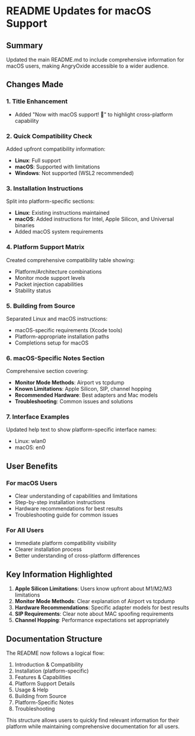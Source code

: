 # README Updates for macOS Support

## Summary

Updated the main README.md to include comprehensive information for macOS users, making AngryOxide accessible to a wider audience.

## Changes Made

### 1. Title Enhancement
- Added "Now with macOS support! 🍎" to highlight cross-platform capability

### 2. Quick Compatibility Check
Added upfront compatibility information:
- **Linux**: Full support
- **macOS**: Supported with limitations
- **Windows**: Not supported (WSL2 recommended)

### 3. Installation Instructions
Split into platform-specific sections:
- **Linux**: Existing instructions maintained
- **macOS**: Added instructions for Intel, Apple Silicon, and Universal binaries
- Added macOS system requirements

### 4. Platform Support Matrix
Created comprehensive compatibility table showing:
- Platform/Architecture combinations
- Monitor mode support levels
- Packet injection capabilities
- Stability status

### 5. Building from Source
Separated Linux and macOS instructions:
- macOS-specific requirements (Xcode tools)
- Platform-appropriate installation paths
- Completions setup for macOS

### 6. macOS-Specific Notes Section
Comprehensive section covering:
- **Monitor Mode Methods**: Airport vs tcpdump
- **Known Limitations**: Apple Silicon, SIP, channel hopping
- **Recommended Hardware**: Best adapters and Mac models
- **Troubleshooting**: Common issues and solutions

### 7. Interface Examples
Updated help text to show platform-specific interface names:
- Linux: wlan0
- macOS: en0

## User Benefits

### For macOS Users
- Clear understanding of capabilities and limitations
- Step-by-step installation instructions
- Hardware recommendations for best results
- Troubleshooting guide for common issues

### For All Users
- Immediate platform compatibility visibility
- Clearer installation process
- Better understanding of cross-platform differences

## Key Information Highlighted

1. **Apple Silicon Limitations**: Users know upfront about M1/M2/M3 limitations
2. **Monitor Mode Methods**: Clear explanation of Airport vs tcpdump
3. **Hardware Recommendations**: Specific adapter models for best results
4. **SIP Requirements**: Clear note about MAC spoofing requirements
5. **Channel Hopping**: Performance expectations set appropriately

## Documentation Structure

The README now follows a logical flow:
1. Introduction & Compatibility
2. Installation (platform-specific)
3. Features & Capabilities
4. Platform Support Details
5. Usage & Help
6. Building from Source
7. Platform-Specific Notes
8. Troubleshooting

This structure allows users to quickly find relevant information for their platform while maintaining comprehensive documentation for all users.